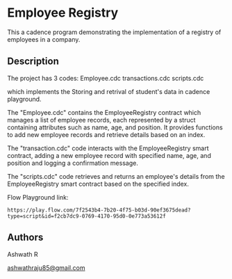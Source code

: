 # Employee Registry

This a cadence program demonstrating the implementation of a registry of employees in a company.

## Description

The project has 3 codes: 
Employee.cdc
transactions.cdc 
scripts.cdc 

which implements the Storing and retrival of student's data in cadence playground.

The "Employee.cdc" contains the EmployeeRegistry contract which manages a list of employee records, each represented by a struct containing attributes such as name, age, and position. It provides functions to add new employee records and retrieve details based on an index.

The "transaction.cdc" code interacts with the EmployeeRegistry smart contract, adding a new employee record with specified name, age, and position and logging a confirmation message.

The "scripts.cdc" code retrieves and returns an employee's details from the EmployeeRegistry smart contract based on the specified index.


Flow Playground link:
```
https://play.flow.com/7f2543b4-7b20-4f75-b03d-90ef3675dead?type=script&id=f2cb7dc9-0769-4170-95d0-0e773a53612f

```
## Authors

Ashwath R

ashwathraju85@gmail.com

